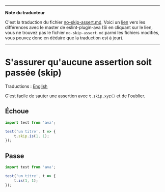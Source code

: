 ___
**Note du traducteur**

C'est la traduction du fichier [no-skip-assert.md](https://github.com/avajs/eslint-plugin-ava/blob/master/docs/rules/no-skip-assert.md). Voici un [lien](https://github.com/avajs/eslint-plugin-ava/compare/c3d99fb076f5e579ba00f18fbedb92aeaf9df732...master#diff-5a0e2d6d6e66efe6059e266a9b4f5456) vers les différences avec le master de eslint-plugin-ava (Si en cliquant sur le lien, vous ne trouvez pas le fichier `no-skip-assert.md` parmi les fichiers modifiés, vous pouvez donc en déduire que la traduction est à jour).
___
# S'assurer qu'aucune assertion soit passée (skip)

Traductions : [English](https://github.com/avajs/eslint-plugin-ava/blob/master/docs/rules/no-skip-assert.md)

C'est facile de sauter une assertion avec `t.skip.xyz()` et de l'oublier.


## Échoue

```js
import test from 'ava';

test('un titre', t => {
	t.skip.is(1, 1);
});
```


## Passe

```js
import test from 'ava';

test('un titre', t => {
	t.is(1, 1);
});
```
